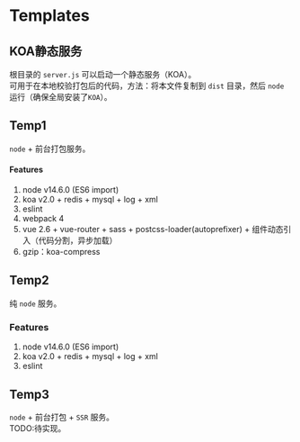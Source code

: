 # Templates

## KOA静态服务
根目录的 `server.js` 可以启动一个静态服务（KOA）。  
可用于在本地校验打包后的代码，方法：将本文件复制到 `dist` 目录，然后 `node` 运行（确保全局安装了`KOA`）。

## Temp1
`node` + 前台打包服务。
#### Features
1. node v14.6.0 (ES6 import)
2. koa v2.0 + redis + mysql + log + xml
3. eslint
4. webpack 4
5. vue 2.6 + vue-router + sass + postcss-loader(autoprefixer) + 组件动态引入（代码分割，异步加载）
6. gzip：koa-compress

## Temp2
纯 `node` 服务。
### Features
1. node v14.6.0 (ES6 import)
2. koa v2.0 + redis + mysql + log + xml
3. eslint

## Temp3
`node` + 前台打包 + `SSR` 服务。  
TODO:待实现。